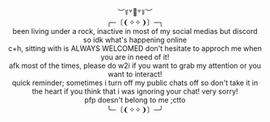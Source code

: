 
  
<div align="center">︶꒦꒷🍭꒷꒦︶
  
<div align="center">  ╭─〔❨✧✧❩〕─╮
<div align="center"> been living under a rock, inactive in most of my social medias but discord so idk what's happening online
<div align="center"> c+h, sitting with is ALWAYS WELCOMED don't hesitate to approch me when you are in need of it! 
<div align="center"> afk most of the times, please do w2i if you want to grab my attention or you want to interact!
<div align="center"> quick reminder; sometimes i turn off my public chats off so don't take it in the heart if you think that i was ignoring your chat! very sorry!
<div align="center"> pfp doesn't belong to me ;ctto
<div align="center">╰─〔❨✧✧❩〕─╯
